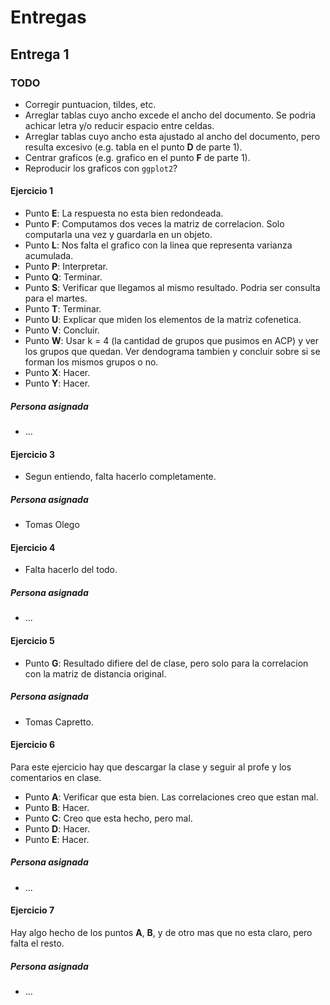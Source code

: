 # Entregas

## Entrega 1

### TODO

* Corregir puntuacion, tildes, etc. 
* Arreglar tablas cuyo ancho excede el ancho del documento. Se podria achicar
letra y/o reducir espacio entre celdas.
* Arreglar tablas cuyo ancho esta ajustado al ancho del documento, pero resulta
excesivo (e.g. tabla en el punto **D** de parte 1).
* Centrar graficos (e.g. grafico en el punto **F** de parte 1).
* Reproducir los graficos con `ggplot2`?

#### Ejercicio 1

* Punto **E**: La respuesta no esta bien redondeada.
* Punto **F**: Computamos dos veces la matriz de correlacion. Solo computarla
una vez y guardarla en un objeto.
* Punto **L**: Nos falta el grafico con la linea que representa varianza 
acumulada.
* Punto **P**: Interpretar.
* Punto **Q**: Terminar.
* Punto **S**: Verificar que llegamos al mismo resultado. Podria ser consulta
para el martes.
* Punto **T**: Terminar.
* Punto **U**: Explicar que miden los elementos de la matriz cofenetica.
* Punto **V**: Concluir.
* Punto **W**: Usar k = 4 (la cantidad de grupos que pusimos en ACP) y ver 
los grupos que quedan. Ver dendograma tambien y concluir sobre si se forman 
los mismos grupos o no.
* Punto **X**: Hacer.
* Punto **Y**: Hacer.

##### Persona asignada

* ...

#### Ejercicio 3

* Segun entiendo, falta hacerlo completamente.

##### Persona asignada

* Tomas Olego

#### Ejercicio 4

* Falta hacerlo del todo.

##### Persona asignada

* ...

#### Ejercicio 5

* Punto **G**: Resultado difiere del de clase, pero solo para la correlacion
con la matriz de distancia original.

##### Persona asignada

* Tomas Capretto.

#### Ejercicio 6

Para este ejercicio hay que descargar la clase y seguir al profe y los 
comentarios en clase.

* Punto **A**: Verificar que esta bien. Las correlaciones creo que estan mal.
* Punto **B**: Hacer.
* Punto **C**: Creo que esta hecho, pero mal.
* Punto **D**: Hacer.
* Punto **E**: Hacer.

##### Persona asignada

* ...

#### Ejercicio 7

Hay algo hecho de los puntos **A**, **B**, y de otro mas que no esta claro,
pero falta el resto.

##### Persona asignada

* ...